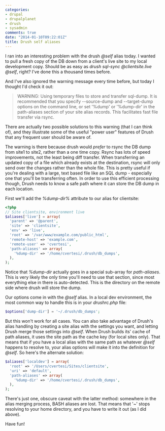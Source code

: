 ```yaml
---
categories:
- drupal
- drupalplanet
- drush
- sysadmin
comments: true
date: "2014-01-10T09:22:01Z"
title: Drush self aliases
---
```

I ran into an interesting problem with the drush *@self* alias today. I wanted to pull a fresh copy of the DB down from a client's live site to my local development copy. Should be as easy as *drush sql-sync @clientsite.live @self*, right? I've done this a thousand times before.

And I've also ignored the warning message every time before, but today I thought I'd check it out:

> WARNING:  Using temporary files to store and transfer sql-dump.  It is recommended that you specify --source-dump and --target-dump options on the command line, or set '%dump' or '%dump-dir' in the path-aliases section of your site alias records. This facilitates fast file transfer via rsync.

There are actually two possible solutions to this warning (that I can think of), and they illustrate some of the useful "power user" features of Drush that any frequent user should be aware of.

The warning is there because drush would *prefer* to rsync the DB dump from site1 to site2, rather than a one time copy. Rsync has lots of speed improvements, not the least being diff transfer. When transferring an updated copy of a file which already exists at the destination, rsync will only send over the changes rather than the whole file. This is pretty useful if you're dealing with a large, text based file like an SQL dump - especially one that you'll be transferring often. In order to use this efficient processing though, Drush needs to know a safe path where it can store the DB dump in each location.

First we'll add the *%dump-dir%* attribute to our alias for clientsite:

``` php ~/.drush/clientsite.aliases.drush.php
<?php
// Site clientsite, environment live 
$aliases['live'] = array(
  'parent' => '@parent',
  'site' => 'clientsite',
  'env' => 'live',
  'root' => '/var/www/example.com/public_html',
  'remote-host' => 'example.com',
  'remote-user' => 'cvertesi',
  'path-aliases' => array(
    '%dump-dir' => '/home/cvertesi/.drush/db_dumps',
  ),
);
```

Notice that *%dump-dir* actually goes in a special sub-array for *path-aliases*. This is very likely the only time you'll need to use that section, since most everything else in there is auto-detected. This is the directory on the remote side where drush will store the dump.

Our options come in with the *@self* alias. In a local dev environment, the most common way to handle this is in your *drushrc.php* file:

``` php ~/.drush/drushrc.php
$options['dump-dir'] = '~/.drush/db_dumps';
```

But this won't work for all cases. You can also take advantage of Drush's alias handling by creating a site alias with the settings you want, and letting Drush merge those settings into *@self*. When Drush builds its' cache of path aliases, it uses the site path as the cache key (for local sites only). That means that if you have a local alias with the same path as whatever *@self* happens to resolve to, your alias options will make it into the definition for *@self*. So here's the alternate solution:

``` php ~/.drush/clientsite.aliases.drush.php
$aliases['localdev'] = array(
  'root' => '/Users/cvertesi/Sites/clientsite',
  'uri' => 'default',
  'path-aliases' => array(
    '%dump-dir' => '/home/cvertesi/.drush/db_dumps',
  ),
);
```

There's just one, obscure caveat with the latter method: somewhere in the alias merging process, BASH aliases are lost. That means that '~' stops resolving to your home directory, and you have to write it out (as I did above).

Have fun!
